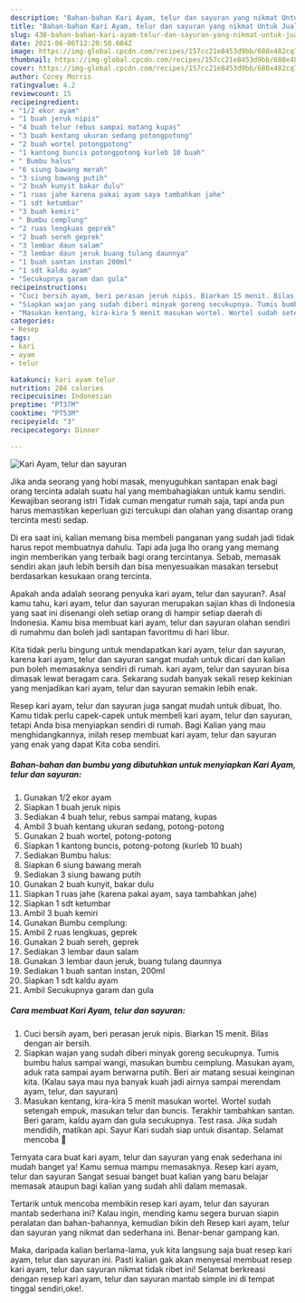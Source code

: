 ```yaml
---
description: "Bahan-bahan Kari Ayam, telur dan sayuran yang nikmat Untuk Jualan"
title: "Bahan-bahan Kari Ayam, telur dan sayuran yang nikmat Untuk Jualan"
slug: 438-bahan-bahan-kari-ayam-telur-dan-sayuran-yang-nikmat-untuk-jualan
date: 2021-06-06T12:20:50.604Z
image: https://img-global.cpcdn.com/recipes/157cc21e8453d9bb/680x482cq70/kari-ayam-telur-dan-sayuran-foto-resep-utama.jpg
thumbnail: https://img-global.cpcdn.com/recipes/157cc21e8453d9bb/680x482cq70/kari-ayam-telur-dan-sayuran-foto-resep-utama.jpg
cover: https://img-global.cpcdn.com/recipes/157cc21e8453d9bb/680x482cq70/kari-ayam-telur-dan-sayuran-foto-resep-utama.jpg
author: Corey Morris
ratingvalue: 4.2
reviewcount: 15
recipeingredient:
- "1/2 ekor ayam"
- "1 buah jeruk nipis"
- "4 buah telur rebus sampai matang kupas"
- "3 buah kentang ukuran sedang potongpotong"
- "2 buah wortel potongpotong"
- "1 kantong buncis potongpotong kurleb 10 buah"
- " Bumbu halus"
- "6 siung bawang merah"
- "3 siung bawang putih"
- "2 buah kunyit bakar dulu"
- "1 ruas jahe karena pakai ayam saya tambahkan jahe"
- "1 sdt ketumbar"
- "3 buah kemiri"
- " Bumbu cemplung"
- "2 ruas lengkuas geprek"
- "2 buah sereh geprek"
- "3 lembar daun salam"
- "3 lembar daun jeruk buang tulang daunnya"
- "1 buah santan instan 200ml"
- "1 sdt kaldu ayam"
- "Secukupnya garam dan gula"
recipeinstructions:
- "Cuci bersih ayam, beri perasan jeruk nipis. Biarkan 15 menit. Bilas dengan air bersih."
- "Siapkan wajan yang sudah diberi minyak goreng secukupnya. Tumis bumbu halus sampai wangi, masukan bumbu cemplung. Masukan ayam, aduk rata sampai ayam berwarna putih. Beri air matang sesuai keinginan kita. (Kalau saya mau nya banyak kuah jadi airnya sampai merendam ayam, telur, dan sayuran)"
- "Masukan kentang, kira-kira 5 menit masukan wortel. Wortel sudah setengah empuk, masukan telur dan buncis. Terakhir tambahkan santan. Beri garam, kaldu ayam dan gula secukupnya. Test rasa. Jika sudah mendidih, matikan api. Sayur Kari sudah siap untuk disantap. Selamat mencoba 🙏"
categories:
- Resep
tags:
- kari
- ayam
- telur

katakunci: kari ayam telur 
nutrition: 284 calories
recipecuisine: Indonesian
preptime: "PT37M"
cooktime: "PT53M"
recipeyield: "3"
recipecategory: Dinner

---
```



![Kari Ayam, telur dan sayuran](https://img-global.cpcdn.com/recipes/157cc21e8453d9bb/680x482cq70/kari-ayam-telur-dan-sayuran-foto-resep-utama.jpg)

Jika anda seorang yang hobi masak, menyuguhkan santapan enak bagi orang tercinta adalah suatu hal yang membahagiakan untuk kamu sendiri. Kewajiban seorang istri Tidak cuman mengatur rumah saja, tapi anda pun harus memastikan keperluan gizi tercukupi dan olahan yang disantap orang tercinta mesti sedap.

Di era  saat ini, kalian memang bisa membeli panganan yang sudah jadi tidak harus repot membuatnya dahulu. Tapi ada juga lho orang yang memang ingin memberikan yang terbaik bagi orang tercintanya. Sebab, memasak sendiri akan jauh lebih bersih dan bisa menyesuaikan masakan tersebut berdasarkan kesukaan orang tercinta. 



Apakah anda adalah seorang penyuka kari ayam, telur dan sayuran?. Asal kamu tahu, kari ayam, telur dan sayuran merupakan sajian khas di Indonesia yang saat ini disenangi oleh setiap orang di hampir setiap daerah di Indonesia. Kamu bisa membuat kari ayam, telur dan sayuran olahan sendiri di rumahmu dan boleh jadi santapan favoritmu di hari libur.

Kita tidak perlu bingung untuk mendapatkan kari ayam, telur dan sayuran, karena kari ayam, telur dan sayuran sangat mudah untuk dicari dan kalian pun boleh memasaknya sendiri di rumah. kari ayam, telur dan sayuran bisa dimasak lewat beragam cara. Sekarang sudah banyak sekali resep kekinian yang menjadikan kari ayam, telur dan sayuran semakin lebih enak.

Resep kari ayam, telur dan sayuran juga sangat mudah untuk dibuat, lho. Kamu tidak perlu capek-capek untuk membeli kari ayam, telur dan sayuran, tetapi Anda bisa menyiapkan sendiri di rumah. Bagi Kalian yang mau menghidangkannya, inilah resep membuat kari ayam, telur dan sayuran yang enak yang dapat Kita coba sendiri.

<!--inarticleads1-->

##### Bahan-bahan dan bumbu yang dibutuhkan untuk menyiapkan Kari Ayam, telur dan sayuran:

1. Gunakan 1/2 ekor ayam
1. Siapkan 1 buah jeruk nipis
1. Sediakan 4 buah telur, rebus sampai matang, kupas
1. Ambil 3 buah kentang ukuran sedang, potong-potong
1. Gunakan 2 buah wortel, potong-potong
1. Siapkan 1 kantong buncis, potong-potong (kurleb 10 buah)
1. Sediakan  Bumbu halus:
1. Siapkan 6 siung bawang merah
1. Sediakan 3 siung bawang putih
1. Gunakan 2 buah kunyit, bakar dulu
1. Siapkan 1 ruas jahe (karena pakai ayam, saya tambahkan jahe)
1. Siapkan 1 sdt ketumbar
1. Ambil 3 buah kemiri
1. Gunakan  Bumbu cemplung:
1. Ambil 2 ruas lengkuas, geprek
1. Gunakan 2 buah sereh, geprek
1. Sediakan 3 lembar daun salam
1. Gunakan 3 lembar daun jeruk, buang tulang daunnya
1. Sediakan 1 buah santan instan, 200ml
1. Siapkan 1 sdt kaldu ayam
1. Ambil Secukupnya garam dan gula




<!--inarticleads2-->

##### Cara membuat Kari Ayam, telur dan sayuran:

1. Cuci bersih ayam, beri perasan jeruk nipis. Biarkan 15 menit. Bilas dengan air bersih.
1. Siapkan wajan yang sudah diberi minyak goreng secukupnya. Tumis bumbu halus sampai wangi, masukan bumbu cemplung. Masukan ayam, aduk rata sampai ayam berwarna putih. Beri air matang sesuai keinginan kita. (Kalau saya mau nya banyak kuah jadi airnya sampai merendam ayam, telur, dan sayuran)
1. Masukan kentang, kira-kira 5 menit masukan wortel. Wortel sudah setengah empuk, masukan telur dan buncis. Terakhir tambahkan santan. Beri garam, kaldu ayam dan gula secukupnya. Test rasa. Jika sudah mendidih, matikan api. Sayur Kari sudah siap untuk disantap. Selamat mencoba 🙏




Ternyata cara buat kari ayam, telur dan sayuran yang enak sederhana ini mudah banget ya! Kamu semua mampu memasaknya. Resep kari ayam, telur dan sayuran Sangat sesuai banget buat kalian yang baru belajar memasak ataupun bagi kalian yang sudah ahli dalam memasak.

Tertarik untuk mencoba membikin resep kari ayam, telur dan sayuran mantab sederhana ini? Kalau ingin, mending kamu segera buruan siapin peralatan dan bahan-bahannya, kemudian bikin deh Resep kari ayam, telur dan sayuran yang nikmat dan sederhana ini. Benar-benar gampang kan. 

Maka, daripada kalian berlama-lama, yuk kita langsung saja buat resep kari ayam, telur dan sayuran ini. Pasti kalian gak akan menyesal membuat resep kari ayam, telur dan sayuran nikmat tidak ribet ini! Selamat berkreasi dengan resep kari ayam, telur dan sayuran mantab simple ini di tempat tinggal sendiri,oke!.


